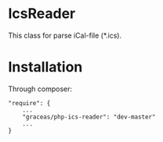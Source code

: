 IcsReader
=========

This class for parse iCal-file (*.ics).

Installation
============

Through composer:

    "require": {
        ...
        "graceas/php-ics-reader": "dev-master"
        ...
    }
